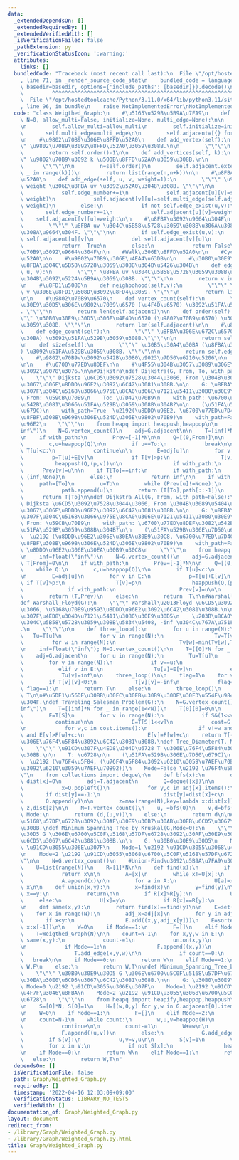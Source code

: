```yaml
---
data:
  _extendedDependsOn: []
  _extendedRequiredBy: []
  _extendedVerifiedWith: []
  _isVerificationFailed: false
  _pathExtension: py
  _verificationStatusIcon: ':warning:'
  attributes:
    links: []
  bundledCode: "Traceback (most recent call last):\n  File \"/opt/hostedtoolcache/Python/3.11.0/x64/lib/python3.11/site-packages/onlinejudge_verify/documentation/build.py\"\
    , line 71, in _render_source_code_stat\n    bundled_code = language.bundle(stat.path,\
    \ basedir=basedir, options={'include_paths': [basedir]}).decode()\n          \
    \         ^^^^^^^^^^^^^^^^^^^^^^^^^^^^^^^^^^^^^^^^^^^^^^^^^^^^^^^^^^^^^^^^^^^^^^^^^^^^^^^^^\n\
    \  File \"/opt/hostedtoolcache/Python/3.11.0/x64/lib/python3.11/site-packages/onlinejudge_verify/languages/python.py\"\
    , line 96, in bundle\n    raise NotImplementedError\nNotImplementedError\n"
  code: "class Weigthed_Graph:\n    #\u5165\u529B\u5B9A\u7FA9\n    def __init__(self,\
    \ N=0, allow_multi=False, initialize=None, multi_edge=None):\n\n        self.edge_number=0\n\
    \n        self.allow_multi=allow_multi\n        self.initialize=initialize\n \
    \       self.multi_edge=multi_edge\n\n        self.adjacent=[{} for _ in range(N)]\n\
    \n    #\u9802\u70B9\u306E\u8FFD\u52A0\n    def add_vertex(self):\n        \"\"\
    \" \u9802\u70B9\u3092\u8FFD\u52A0\u3059\u308B.\n\n        \"\"\"\n        self.adjacent.append({})\n\
    \        return self.order()-1\n\n    def add_vertices(self, k):\n        \"\"\
    \" \u9802\u70B9\u3092 k \u500B\u8FFD\u52A0\u3059\u308B.\n\n        k: int\n  \
    \      \"\"\"\n\n        n=self.order()\n        self.adjacent.extend([{} for\
    \ _ in range(k)])\n        return list(range(n,n+k))\n\n    #\u8FBA\u306E\u8FFD\
    \u52A0\n    def add_edge(self, u, v, weight=1):\n        \"\"\" \u91CD\u3055\u304C\
    \ weight \u306E\u8FBA uv \u3092\u52A0\u3048\u308B. \"\"\"\n\n        if self.allow_multi:\n\
    \            self.edge_number+=1\n            self.adjacent[u][v]=self.multi_edge(self.adjacent[u].get(v,self.initialize),\
    \ weight)\n            self.adjacent[v][u]=self.multi_edge(self.adjacent[v].get(u,self.initialize),\
    \ weight)\n        else:\n            if not self.edge_exist(u,v):\n         \
    \       self.edge_number+=1\n            self.adjacent[u][v]=weight\n        \
    \    self.adjacent[v][u]=weight\n\n    #\u8FBA\u3092\u9664\u304F\n    def remove_edge(self,u,v):\n\
    \        \"\"\" \u8FBA uv \u304C\u5B58\u5728\u3059\u308B\u306A\u3089\u3070\u53D6\
    \u308A\u9664\u304F. \"\"\"\n\n        if self.edge_exist(u,v):\n            del\
    \ self.adjacent[u][v]\n            del self.adjacent[v][u]\n            self.edge_number-=1\n\
    \            return  True\n        else:\n            return False\n\n    #\u9802\
    \u70B9\u3092\u9664\u304F\n\n    #Walk\u306E\u8FFD\u52A0\n\n    #Cycle\u306E\u8FFD\
    \u52A0\n\n    #\u9802\u70B9\u306E\u4EA4\u63DB\n\n    #\u30B0\u30E9\u30D5\u306B\
    \u8FBA\u304C\u5B58\u5728\u3059\u308B\u304B\u5426\u304B\n    def edge_exist(self,\
    \ u, v):\n        \"\"\" \u8FBA uv \u304C\u5B58\u5728\u3059\u308B\u304B\u3069\u3046\
    \u304B\u3092\u5224\u5B9A\u3059\u308B. \"\"\"\n\n        return v in self.adjacent[u]\n\
    \n    #\u8FD1\u508D\n    def neighbohood(self,v):\n        \"\"\" \u9802\u70B9\
    \ v \u306E\u8FD1\u508D\u3092\u8FD4\u3059. \"\"\"\n        return list(self.adjacent[v].keys())\n\
    \n\n    #\u9802\u70B9\u6570\n    def vertex_count(self):\n        \"\"\" \u30B0\
    \u30E9\u30D5\u306E\u9802\u70B9\u6570 (\u4F4D\u6570) \u3092\u51FA\u529B\u3059\u308B\
    . \"\"\"\n        return len(self.adjacent)\n\n    def order(self):\n        \"\
    \"\" \u30B0\u30E9\u30D5\u306E\u4F4D\u6570 (\u9802\u70B9\u6570) \u3092\u51FA\u529B\
    \u3059\u308B. \"\"\"\n        return len(self.adjacent)\n\n    #\u8FBA\u6570\n\
    \    def edge_count(self):\n        \"\"\" \u8FBA\u306E\u672C\u6570 (\u30B5\u30A4\
    \u30BA) \u3092\u51FA\u529B\u3059\u308B.\"\"\"\n\n        return self.edge_number\n\
    \n    def size(self):\n        \"\"\" \u30B5\u30A4\u30BA (\u8FBA\u306E\u672C\u6570\
    ) \u3092\u51FA\u529B\u3059\u308B. \"\"\"\n\n        return self.edge_number\n\n\
    \    #\u9802\u70B9v\u3092\u542B\u3080\u9023\u7D50\u6210\u5206\n\n    #\u8DDD\u96E2\
    \n\n    #\u6700\u77ED\u8DEF\n\n    #\u4F55\u304B\u3057\u3089\u306E\u9802\u70B9\
    \u3092\u9078\u3076.\n\n#Dijkstra\ndef Dijkstra(G, From, To, with_path=False):\n\
    \    \"\"\" Dijksta \u6CD5\u3092\u7528\u3044\u3066, From \u304B\u3089 To \u307E\
    \u3067\u306E\u8DDD\u96E2\u3092\u6C42\u3081\u308B.\n\n    G: \u8FBA\u306E\u91CD\
    \u307F\u304C\u5168\u3066\u975E\u8CA0\u306E\u7121\u5411\u30B0\u30E9\u30D5\n   \
    \ From: \u59CB\u70B9\n    To: \u7D42\u70B9\n    with_path: \u6700\u77ED\u8DEF\u3082\
    \u542B\u3081\u3066\u51FA\u529B\u3059\u308B\u304B?\n\n    (\u51FA\u529B\u306E\u7D50\
    \u679C)\n    with_path=True  \u2192(\u8DDD\u96E2, \u6700\u77ED\u7D4C\u8DEF\u306E\
    \u8FBF\u308B\u969B\u306E\u524D\u306E\u9802\u70B9)\n    with_path=False \u2192\u8DDD\
    \u96E2\n    \"\"\"\n    from heapq import heappush,heappop\n\n    inf=float(\"\
    inf\")\n    N=G.vertex_count()\n    adj=G.adjacent\n\n    T=[inf]*N; T[From]=0\n\
    \n    if with_path:\n        Prev=[-1]*N\n\n    Q=[(0,From)]\n\n    while Q:\n\
    \        c,u=heappop(Q)\n\n        if u==To:\n            break\n\n        if\
    \ T[u]<c:\n            continue\n\n        E=adj[u]\n        for v in E:\n   \
    \         p=T[u]+E[v]\n            if T[v]>p:\n                T[v]=p\n      \
    \          heappush(Q,(p,v))\n\n                if with_path:\n              \
    \      Prev[v]=u\n\n    if T[To]==inf:\n        if with_path:\n            return\
    \ (inf,None)\n        else:\n            return inf\n\n    if with_path:\n   \
    \     path=[To]\n        u=To\n        while (Prev[u]!=None):\n            u=Prev[u]\n\
    \            path.append(u)\n        return (T[To],path[::-1])\n    else:\n  \
    \      return T[To]\n\ndef Dijkstra_All(G, From, with_path=False):\n    \"\"\"\
    \ Dijksta \u6CD5\u3092\u7528\u3044\u3066, From \u304B\u3089\u5404\u9802\u70B9\u307E\
    \u3067\u306E\u8DDD\u96E2\u3092\u6C42\u3081\u308B.\n\n    G: \u8FBA\u306E\u91CD\
    \u307F\u304C\u5168\u3066\u975E\u8CA0\u306E\u7121\u5411\u30B0\u30E9\u30D5\n   \
    \ From: \u59CB\u70B9\n    with_path: \u6700\u77ED\u8DEF\u3082\u542B\u3081\u3066\
    \u51FA\u529B\u3059\u308B\u304B?\n\n    (\u51FA\u529B\u306E\u7D50\u679C)\n    with_path=True\
    \  \u2192 (\u8DDD\u96E2\u306E\u30EA\u30B9\u30C8, \u6700\u77ED\u7D4C\u8DEF\u306E\
    \u8FBF\u308B\u969B\u306E\u524D\u306E\u9802\u70B9)\n    with_path=False \u2192\
    \ \u8DDD\u96E2\u306E\u30EA\u30B9\u30C8\n    \"\"\"\n    from heapq import heappush,heappop\n\
    \n    inf=float(\"inf\")\n    N=G.vertex_count()\n    adj=G.adjacent\n\n    T=[inf]*N;\
    \ T[From]=0\n\n    if with_path:\n        Prev=[-1]*N\n\n    Q=[(0,From)]\n\n\
    \    while Q:\n        c,u=heappop(Q)\n\n        if T[u]<c:\n            continue\n\
    \n        E=adj[u]\n        for v in E:\n            p=T[u]+E[v]\n           \
    \ if T[v]>p:\n                T[v]=p\n                heappush(Q,(p,v))\n\n  \
    \              if with_path:\n                    Prev[v]=u\n\n    if with_path:\n\
    \        return (T,Prev)\n    else:\n        return  T\n\n#Warshall\u2013Floyd\n\
    def Warshall_Floyd(G):\n    \"\"\" Warshall\u2013Floyd \u6CD5\u3092\u7528\u3044\
    \u3066, \u5168\u70B9\u9593\u8DDD\u96E2\u3092\u6C42\u3081\u308B.\n\n    G: \u91CD\
    \u307F\u4ED8\u304D\u7121\u5411\u30B0\u30E9\u30D5\n    \u203B\u8CA0\u306E\u8FBA\
    \u304C\u5B58\u5728\u3059\u308B\u5834\u5408, -inf \u304C\u767A\u751F\u3059\u308B\
    .\n    \"\"\"\n\n    def three_loop():\n        for u in range(N):\n         \
    \   Tu=T[u]\n            for v in range(N):\n                Tv=T[v]\n       \
    \         for w in range(N):\n                    Tv[w]=min(Tv[w],Tv[u]+Tu[w])\n\
    \n    inf=float(\"inf\"); N=G.vertex_count()\n\n    T=[[0]*N for _ in range(N)]\n\
    \    adj=G.adjacent\n    for u in range(N):\n        Tu=T[u]\n        E=adj[u]\n\
    \        for v in range(N):\n            if v==u:\n                Tu[v]=0\n \
    \           elif v in E:\n                Tu[v]=E[v]\n            else:\n    \
    \            Tu[v]=inf\n\n    three_loop()\n\n    flag=1\n    for v in range(N):\n\
    \        if T[v][v]<0:\n            T[v][v]=-inf\n            flag=0\n\n    if\
    \ flag==1:\n        return T\n    else:\n        three_loop()\n        return\
    \ T\n\n#\u5DE1\u56DE\u30BB\u30FC\u30EB\u30B9\u30DE\u30F3\u554F\u984C\u3092\u89E3\
    \u304F.\ndef Traveling_Salesman_Problem(G):\n    N=G.vertex_count()\n\n    inf=float(\"\
    inf\")\n    T=[[inf]*N for _ in range(1<<N)]\n    T[0][0]=0\n\n    for S in range(1<<N):\n\
    \        F=T[S]\n        for v in range(N):\n            if S&(1<<v):\n      \
    \          continue\n\n            E=T[S|1<<v]\n            cost=G.adjacent[v]\n\
    \n            for w,c in cost.items():\n                if v!=w and G.edge_exist(v,w)\
    \ and E[v]>F[w]+c:\n                    E[v]=F[w]+c\n    return T[-1][0]\n\n#\u6728\
    \u306E\u76F4\u5F84\u3092\u6C42\u3081\u308B.\ndef Tree_Diameter(T, Mode=False):\n\
    \    \"\"\" \u91CD\u307F\u4ED8\u304D\u6728 T \u306E\u76F4\u5F84\u3092\u6C42\u3081\
    \u308B.\n\n    T: \u6728\n\n    (\u51FA\u529B\u306E\u7D50\u679C)\n    Mode=True\
    \  \u2192 (\u76F4\u5F84, (\u76F4\u5F84\u3092\u6210\u3059\u7AEF\u70B91, \u76F4\u5F84\
    \u3092\u6210\u3059\u7AEF\u70B92))\n    Mode=False \u2192 \u76F4\u5F84\n    \"\"\
    \"\n    from collections import deque\n\n    def bfs(x):\n        dist=[-1]*N;\
    \ dist[x]=0\n        adj=T.adjacent\n        Q=deque([x])\n\n        while Q:\n\
    \            x=Q.popleft()\n            for y,c in adj[x].items():\n         \
    \       if dist[y]==-1:\n                    dist[y]=dist[x]+c\n             \
    \       Q.append(y)\n\n        z=max(range(N),key=lambda x:dist[x])\n        return\
    \ z,dist[z]\n\n    N=T.vertex_count()\n    u,_=bfs(0)\n    v,d=bfs(u)\n\n    if\
    \ Mode:\n        return (d,(u,v))\n    else:\n        return d\n\n#\u6700\u5C0F\
    \u5168\u57DF\u6728\u3092\u30AF\u30E9\u30B7\u30AB\u30EB\u6CD5\u3067\u6C42\u3081\
    \u308B.\ndef Minimum_Spanning_Tree_by_Kruskal(G,Mode=0):\n    \"\"\" \u30B0\u30E9\
    \u30D5 G \u306E\u6700\u5C0F\u5168\u57DF\u6728\u3092\u30AF\u30E9\u30B7\u30AB\u30EB\
    \u6CD5\u3067\u6C42\u3081\u308B.\n\n    G: \u30B0\u30E9\u30D5\n    Mode=0 \u2192\
    \ \u91CD\u3055\u306E\u307F\n    Mode=1 \u2192 \u91CD\u3055\u3068\u4F7F\u3046\u8FBA\
    \n    Mode=2 \u2192 \u91CD\u3055\u3068\u6700\u5C0F\u5168\u57DF\u6728\n    \"\"\
    \"\n\n    N=G.vertex_count()\n    #Union-Find\u3092\u5B9A\u7FA9\u3059\u308B.\n\
    \    U=list(range(N))\n    R=[1]*N\n\n    def find(x):\n        if U[x]==x:\n\
    \            return x\n\n        A=[x]\n        while x!=U[x]:\n            x=U[x]\n\
    \            A.append(x)\n\n        for a in A:\n            U[a]=x\n        return\
    \ x\n\n    def union(x,y):\n        x=find(x)\n        y=find(y)\n\n        if\
    \ x==y:\n            return\n\n        if R[x]>R[y]:\n            U[y]=x\n   \
    \     else:\n            U[x]=y\n            if R[x]==R[y]:\n                R[y]+=1\n\
    \n    def same(x,y):\n        return find(x)==find(y)\n\n    E=set()\n    adj=G.adjacent\n\
    \    for x in range(N):\n        adj_x=adj[x]\n        for y in adj_x:\n     \
    \       if x<y:\n                E.add((x,y,adj_x[y]))\n    E=sorted(E,key=lambda\
    \ x:x[-1])\n\n    W=0\n    if Mode==1:\n        F=[]\n    elif Mode==2:\n    \
    \    T=Weigthed_Graph(N)\n\n    count=N-1\n    for x,y,w in E:\n        if not\
    \ same(x,y):\n            count-=1\n            union(x,y)\n            W+=w\n\
    \n            if Mode==1:\n                F.append((x,y))\n            elif Mode==2:\n\
    \                T.add_edge(x,y,w)\n\n            if count==0:\n             \
    \   break\n\n    if Mode==0:\n        return W\n    elif Mode==1:\n        return\
    \ W,F\n    else:\n        return W,T\n\ndef Minimum_Spanning_Tree_by_Prim(G,Mode=0):\n\
    \    \"\"\" \u30B0\u30E9\u30D5 G \u306E\u6700\u5C0F\u5168\u57DF\u6728\u3092\u30D7\
    \u30EA\u30E0\u6CD5\u3067\u6C42\u3081\u308B.\n\n    G: \u30B0\u30E9\u30D5\n   \
    \ Mode=0 \u2192 \u91CD\u3055\u306E\u307F\n    Mode=1 \u2192 \u91CD\u3055\u3068\
    \u4F7F\u3046\u8FBA\n    Mode=2 \u2192 \u91CD\u3055\u3068\u6700\u5C0F\u5168\u57DF\
    \u6728\n    \"\"\"\n    from heapq import heapify,heappop,heappush\n    N=G.vertex_count()\n\
    \n    S=[0]*N; S[0]=1\n    H=[(w,0,y) for y,w in G.adjacent[0].items()]\n    heapify(H)\n\
    \n    W=0\n    if Mode==1:\n        F=[]\n    elif Mode==2:\n        T=Weigthed_Graph(N)\n\
    \n    count=N-1\n    while count:\n        w,u,v=heappop(H)\n        if S[u]==S[v]:\n\
    \            continue\n\n        count-=1\n        W+=w\n\n        if Mode==1:\n\
    \            F.append((u,v))\n        else:\n            G.add_edge(u,v,w)\n\n\
    \        if S[v]:\n            u,v=v,u\n\n        S[v]=1\n        V=G.adjacent[v]\n\
    \        for x in V:\n            if not S[x]:\n                heappush(H,(V[x],v,x))\n\
    \n    if Mode==0:\n        return W\n    elif Mode==1:\n        return W,F\n \
    \   else:\n        return W,T\n"
  dependsOn: []
  isVerificationFile: false
  path: Graph/Weighted_Graph.py
  requiredBy: []
  timestamp: '2022-04-16 12:03:09+09:00'
  verificationStatus: LIBRARY_NO_TESTS
  verifiedWith: []
documentation_of: Graph/Weighted_Graph.py
layout: document
redirect_from:
- /library/Graph/Weighted_Graph.py
- /library/Graph/Weighted_Graph.py.html
title: Graph/Weighted_Graph.py
---
```


